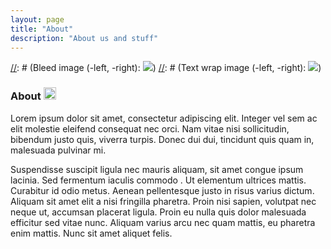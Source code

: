 ```yaml
---
layout: page
title: "About"
description: "About us and stuff"
---
```


[//]: # (Copy and paste the <img ...> tag below to add an image.)
[//]: # (Standard image: <img src="http://www.placekitten.com/300/200" class="image">)
[//]: # (Bleed image (-left, -right): <img src="http://www.placekitten.com/300/200" class="image image--bleed-left">)
[//]: # (Text wrap image (-left, -right): <img src="http://www.placekitten.com/300/200" class="image float-left">)

### About <img src="/images/magnet.svg" class="image svg" style="height: 20px;">

Lorem ipsum dolor sit amet, consectetur adipiscing elit. Integer vel sem ac elit molestie eleifend consequat nec orci. Nam vitae nisi sollicitudin, bibendum justo quis, viverra turpis. Donec dui dui, tincidunt quis quam in, malesuada pulvinar mi.

Suspendisse suscipit ligula nec mauris aliquam, sit amet congue ipsum lacinia. Sed fermentum iaculis commodo
. Ut elementum ultrices mattis. Curabitur id odio metus. Aenean pellentesque justo in risus varius dictum. Aliquam sit amet elit a nisi fringilla pharetra. Proin nisi sapien, volutpat nec neque ut, accumsan placerat ligula. Proin eu nulla quis dolor malesuada efficitur sed vitae nunc. Aliquam varius arcu nec quam mattis, eu pharetra enim mattis. Nunc sit amet aliquet felis.
